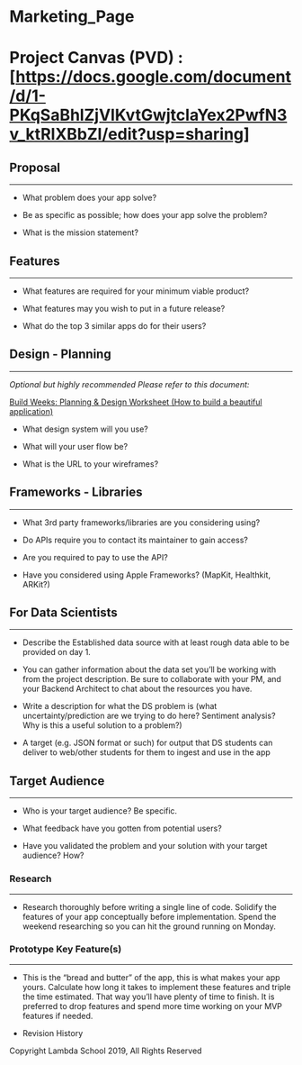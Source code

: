 # Marketing_Page

# Project Canvas (PVD) : [https://docs.google.com/document/d/1-PKqSaBhlZjVlKvtGwjtclaYex2PwfN3v_ktRlXBbZI/edit?usp=sharing]

## Proposal

---

- What problem does your app solve?

- Be as specific as possible; how does your app solve the problem?

- What is the mission statement?

## Features

---

- What features are required for your minimum viable product?

- What features may you wish to put in a future release?

- What do the top 3 similar apps do for their users?

## Design - Planning

---

_Optional but highly recommended_
_Please refer to this document:_

[Build Weeks: Planning & Design Worksheet (How to build a beautiful application)](https://www.notion.so/Build-Weeks-Planning-Design-Worksheet-How-to-build-a-beautiful-application-aabd4ef25a184a2085e511ce93480c0f)

- What design system will you use?

- What will your user flow be?

- What is the URL to your wireframes?

## Frameworks - Libraries

---

- What 3rd party frameworks/libraries are you considering using?

- Do APIs require you to contact its maintainer to gain access?

- Are you required to pay to use the API?

- Have you considered using Apple Frameworks? (MapKit, Healthkit, ARKit?)

## For Data Scientists

---

- Describe the Established data source with at least rough data able to be provided on day 1.

- You can gather information about the data set you’ll be working with from the project description. Be sure to collaborate with your PM, and your Backend Architect to chat about the resources you have.

- Write a description for what the DS problem is (what uncertainty/prediction are we trying to do here? Sentiment analysis? Why is this a useful solution to a problem?)

- A target (e.g. JSON format or such) for output that DS students can deliver to web/other students for them to ingest and use in the app

## Target Audience

---

- Who is your target audience? Be specific.

- What feedback have you gotten from potential users?

- Have you validated the problem and your solution with your target audience? How?

### Research

---

- Research thoroughly before writing a single line of code. Solidify the features of your app conceptually before implementation. Spend the weekend researching so you can hit the ground running on Monday.

### Prototype Key Feature(s)

---

- This is the “bread and butter” of the app, this is what makes your app yours. Calculate how long it takes to implement these features and triple the time estimated. That way you’ll have plenty of time to finish. It is preferred to drop features and spend more time working on your MVP features if needed.

- Revision History

Copyright Lambda School 2019, All Rights Reserved
